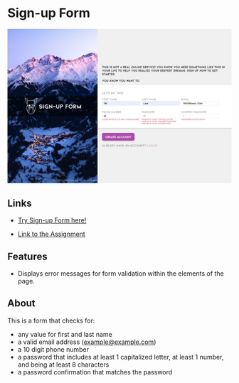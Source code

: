 # Sign-up Form
![](https://github.com/Appletri/Appletri/blob/main/assets/sign-up-form.JPG)

## Links
- [Try Sign-up Form here!](https://Appletri.github.io/sign-up-form/)

- [Link to the Assignment](https://www.theodinproject.com/paths/full-stack-javascript/courses/intermediate-html-and-css/lessons/sign-up-form)

## Features
- Displays error messages for form validation within the elements of the page.

## About
This is a form that checks for:
  - any value for first and last name
  - a valid email address (example@example.com)
  - a 10 digit phone number
  - a password that includes at least 1 capitalized letter, at least 1 number, and being at least 8 characters
  - a password confirmation that matches the password
